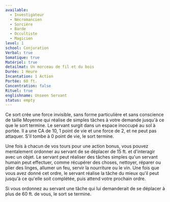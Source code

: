 ```yaml
---
available:
  - Investigateur
  - Nécromancien
  - Sorcière
  - Barde
  - Occultiste
  - Magicien
level: 1
school: Conjuration
Verbal: true
Somatique: true
Matériel: true
detailmat: Un morceau de fil et du bois
Durée: 1 Heure
Incantation: 1 Action
Portée: 60 ft.
Concentration: false
Rituel: true
englishname: Unseen Servant
status: empty
---
```

Ce sort crée une force invisible, sans forme particulière et sans conscience de taille Moyenne qui réalise de simples tâches à votre demande jusqu'à ce que le sort termine. Le servant surgit dans un espace inoccupé au sol à portée. Il a une CA de 10, 1 point de vie et une force de 2, et ne peut pas attaquer. S'il tombe à 0 point de vie, le sort termine.

Une fois à chacun de vos tours pour une action bonus, vous pouvez mentalement ordonner au servant de se déplacer de 15 ft. et d'interagir avec un objet. Le servant peut réaliser des tâches simples qu'un servant humain peut effectuer, comme récupérer des choses, nettoyer, réparer ou plier des linges, allumer un feu, servir la nourriture ou le vin. Une fois que vous avez donné cet ordre, le servant réalise la tâche du mieux qu'il peut jusqu'à ce qu'elle soit complétée, puis attend votre prochain ordre.

Si vous ordonnez au servant une tâche qui lui demanderait de se déplacer à plus de 60 ft. de vous, le sort se termine.
